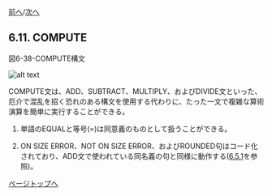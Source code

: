 <!--navi start-->
[前へ](6-10.md)/[次へ](6-12.md)
<!--navi end-->
## 6.11. COMPUTE

図6-38-COMPUTE構文

![alt text](Image/6-38-Compute.png)

COMPUTE文は、ADD、SUBTRACT、MULTIPLY、およびDIVIDE文といった、厄介で混乱を招く恐れのある構文を使用する代わりに、たった一文で複雑な算術演算を簡単に実行することができる。

1. 単語のEQUALと等号(=)は同意義のものとして扱うことができる。

2. ON SIZE ERROR、NOT ON SIZE ERROR、およびROUNDED句はコード化されており、ADD文で使われている同名義の句と同様に動作する([6.5.1](6-5-1.md)を参照)。

[ページトップへ](6-11.md)
